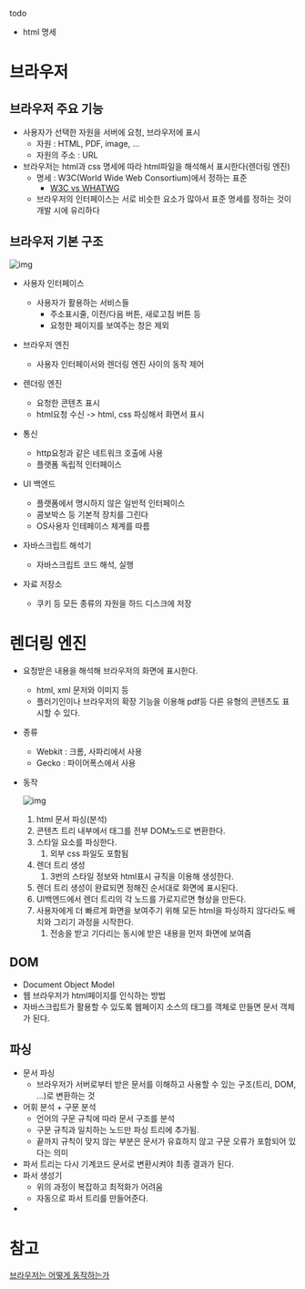 todo

- html 명세



# 브라우저

## 브라우저 주요 기능

- 사용자가 선택한 자원을 서버에 요청, 브라우저에 표시
  - 자원 : HTML, PDF, image, ...
  - 자원의 주소 : URL
- 브라우저는 html과 css 명세에 따라 html파일을 해석해서 표시한다(렌더링 엔진)
  - 명세 : W3C(World Wide Web Consortium)에서 정하는 표준
    - [W3C vs WHATWG](https://m.blog.naver.com/PostView.naver?isHttpsRedirect=true&blogId=jodi999&logNo=220822079266)
  - 브라우저의 인터페이스는 서로 비슷한 요소가 많아서 표준 명세를 정하는 것이 개발 시에 유리하다



## 브라우저 기본 구조

![img](https://d2.naver.com/content/images/2015/06/helloworld-59361-1.png)



- 사용자 인터페이스
  - 사용자가 활용하는 서비스들
    - 주소표시줄, 이전/다음 버튼, 새로고침 버튼 등
    - 요청한 페이지를 보여주는 창은 제외

- 브라우저 엔진
  - 사용자 인터페이서와 렌더링 엔진 사이의 동작 제어

- 렌더링 엔진
  - 요청한 콘텐츠 표시
  - html요청 수신 -> html, css 파싱해서 화면서 표시
- 통신
  - http요청과 같은 네트워크 호출에 사용
  - 플랫폼 독립적 인터페이스
- UI 백엔드
  - 플랫폼에서 명시하지 않은 일반적 인터페이스
  - 콤보박스 등 기본적 장치를 그린다
  - OS사용자 인테페이스 체계를 따름
- 자바스크립트 해석기
  - 자바스크립트 코드 해석, 실행
- 자료 저장소
  - 쿠키 등 모든 종류의 자원을 하드 디스크에 저장



# 렌더링 엔진

- 요청받은 내용을 해석해 브라우저의 화면에 표시한다.
  - html, xml 문저와 이미지 등
  - 플러기인이나 브라우저의 확장 기능을 이용해 pdf등 다른 유형의 콘텐츠도 표시할 수 있다.



- 종류
  - Webkit : 크롬, 사파리에서 사용
  - Gecko :  파이어폭스에서 사용



- 동작

  ![img](https://d2.naver.com/content/images/2015/06/helloworld-59361-3.png)

  1. html 문서 파싱(분석)
  2. 콘텐츠 트리 내부에서 태그를 전부 DOM노드로 변환한다.
  3. 스타일 요소를 파싱한다.
     1. 외부 css 파일도 포함됨
  4. 렌더 트리 생성
     1. 3번의 스타일 정보와 html표시 규칙을 이용해 생성한다.
  5. 렌더 트리 생성이 완료되면 정해진 순서대로 화면에 표시된다.
  6. UI백엔드에서 렌더 트리의 각 노드를 가로지르면 형상을 만든다.
  7. 사용자에게 더 빠르게 화면을 보여주기 위해
     모든 html을 파싱하지 않다라도 배치와 그리기 과정을 시작한다.
     1. 전송을 받고 기다리는 동시에 받은 내용을 먼저 화면에 보여줌



## DOM

- Document Object Model
- 웹 브라우저가 html페이지를 인식하는 방법
- 자바스크립트가 활용할 수 있도록 웹페이지 소스의 태그를 객체로 만들면 문서 객체가 된다.



## 파싱

- 문서 파싱
  - 브라우저가 서버로부터 받은 문서를 이해하고 사용할 수 있는 구조(트리, DOM, ...)로 변환하는 것
- 어휘 분석 + 구문 분석
  - 언어의 구문 규칙에 따라 문서 구조를 분석
  - 구문 규칙과 일치하는 노드만 파싱 트리에 추가됨.
  - 끝까지 규칙이 맞지 않는 부분은 문서가 유효하지 않고 구문 오류가 포함되어 있다는 의미
- 파서 트리는 다시 기계코드 문서로 변환시켜야 최종 결과가 된다.
- 파서 생성기
  - 위의 과정이 복잡하고 최적화가 어려움
  - 자동으로 파서 트리를 만들어준다.
- 





# 참고

[브라우저는 어떻게 동작하는가](https://d2.naver.com/helloworld/59361)